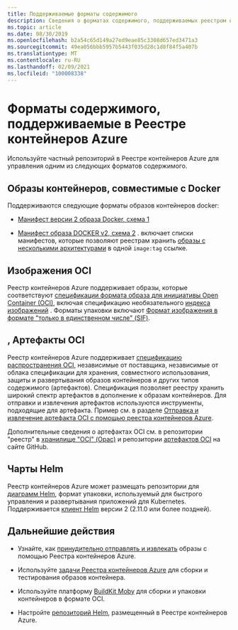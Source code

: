 ```yaml
---
title: Поддерживаемые форматы содержимого
description: Сведения о форматах содержимого, поддерживаемых реестром контейнеров Azure, включая образы контейнеров, совместимые с DOCKER, Helmные диаграммы, изображения OCI и, например, артефакты OCI.
ms.topic: article
ms.date: 08/30/2019
ms.openlocfilehash: b2a54c65d149a27ed9eae85c3308d657ed3471a3
ms.sourcegitcommit: 49ea056bbb5957b5443f035d28c1d8f84f5a407b
ms.translationtype: MT
ms.contentlocale: ru-RU
ms.lasthandoff: 02/09/2021
ms.locfileid: "100008338"
---
```

# <a name="content-formats-supported-in-azure-container-registry"></a>Форматы содержимого, поддерживаемые в Реестре контейнеров Azure

Используйте частный репозиторий в Реестре контейнеров Azure для управления одним из следующих форматов содержимого. 

## <a name="docker-compatible-container-images"></a>Образы контейнеров, совместимые с Docker

Поддерживаются следующие форматы образов контейнеров docker:

* [Манифест версии 2 образа Docker, схема 1](https://docs.docker.com/registry/spec/manifest-v2-1/)

* [Манифест образа DOCKER v2, схема 2](https://docs.docker.com/registry/spec/manifest-v2-2/) . включает списки манифестов, которые позволяют реестрам хранить [образы с несколькими архитектурами](push-multi-architecture-images.md) в одной `image:tag` ссылке.

## <a name="oci-images"></a>Изображения OCI

Реестр контейнеров Azure поддерживает образы, которые соответствуют [спецификации формата образа для инициативы Open Container (OCI)](https://github.com/opencontainers/image-spec/blob/master/spec.md), включая спецификацию необязательного [индекса изображений](https://github.com/opencontainers/image-spec/blob/master/image-index.md) . Форматы упаковки включают [Формат изображения в формате "только в единственном числе" (SIF)](https://github.com/sylabs/sif).

## <a name="oci-artifacts"></a>, Артефакты OCI

Реестр контейнеров Azure поддерживает [спецификацию распространения OCI](https://github.com/opencontainers/distribution-spec), независимые от поставщика, независимые от облака спецификации для хранения, совместного использования, защиты и развертывания образов контейнеров и других типов содержимого (артефактов). Спецификация позволяет реестру хранить широкий спектр артефактов в дополнение к образам контейнеров. Для отправки и извлечения артефактов используются инструменты, подходящие для артефакта. Пример см. в разделе [Отправка и извлечение артефакта OCI с помощью реестра контейнеров Azure](container-registry-oci-artifacts.md).

Дополнительные сведения о артефактах OCI см. в репозитории "реестр" в [хранилище "OCI" (Орас)](https://github.com/deislabs/oras) и репозитории [артефактов OCI](https://github.com/opencontainers/artifacts) на сайте GitHub.

## <a name="helm-charts"></a>Чарты Helm

Реестр контейнеров Azure может размещать репозитории для [диаграмм Helm](https://helm.sh/), формат упаковки, используемый для быстрого управления и развертывания приложений для Kubernetes. Поддерживается [клиент Helm](https://docs.helm.sh/using_helm/#installing-helm) версии 2 (2.11.0 или более поздней).

## <a name="next-steps"></a>Дальнейшие действия

* Узнайте, как [принудительно отправлять и извлекать](container-registry-get-started-docker-cli.md) образы с помощью Реестра контейнеров Azure.

* Используйте [задачи Реестра контейнеров Azure](container-registry-tasks-overview.md) для сборки и тестирования образов контейнера. 

* Используйте платформу [BuildKit Moby](https://github.com/moby/buildkit) для сборки и упаковки контейнеров в формате OCI.

* Настройте [репозиторий Helm](container-registry-helm-repos.md), размещенный в Реестре контейнеров Azure. 


